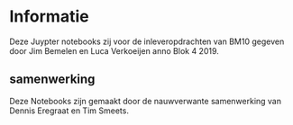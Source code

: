 # Informatie
Deze Juypter notebooks zij voor de inleveropdrachten van BM10 gegeven door Jim Bemelen en Luca Verkoeijen anno Blok 4 2019.

## samenwerking
Deze Notebooks zijn gemaakt door de nauwverwante samenwerking van Dennis Eregraat en Tim Smeets.